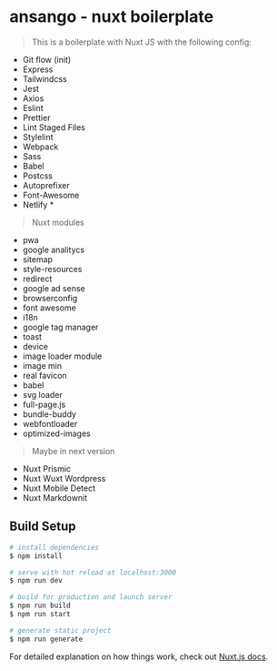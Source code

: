 # ansango - nuxt boilerplate

> This is a boilerplate with Nuxt JS with the following config:

- Git flow (init)
- Express
- Tailwindcss
- Jest
- Axios
- Eslint
- Prettier
- Lint Staged Files
- Stylelint
- Webpack
- Sass
- Babel
- Postcss
- Autoprefixer
- Font-Awesome
- Netlify \*

> Nuxt modules

- pwa
- google analitycs
- sitemap
- style-resources
- redirect
- google ad sense
- browserconfig
- font awesome
- i18n
- google tag manager
- toast
- device
- image loader module
- image min
- real favicon
- babel
- svg loader
- full-page.js
- bundle-buddy
- webfontloader
- optimized-images

> Maybe in next version

- Nuxt Prismic
- Nuxt Wuxt Wordpress
- Nuxt Mobile Detect
- Nuxt Markdownit

## Build Setup

```bash
# install dependencies
$ npm install

# serve with hot reload at localhost:3000
$ npm run dev

# build for production and launch server
$ npm run build
$ npm run start

# generate static project
$ npm run generate
```

For detailed explanation on how things work, check out [Nuxt.js docs](https://nuxtjs.org).
